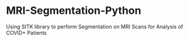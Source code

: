 # MRI-Segmentation-Python
Using SITK library to perform Segmentation on MRI Scans for Analysis of COVID+ Patients
